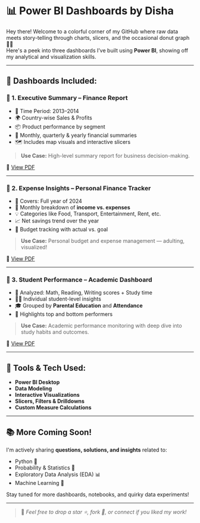 # 📊 Power BI Dashboards by Disha

Hey there! Welcome to a colorful corner of my GitHub where raw data meets story-telling through charts, slicers, and the occasional donut graph 🍩✨  
Here's a peek into three dashboards I’ve built using **Power BI**, showing off my analytical and visualization skills.

---

## 📁 Dashboards Included:

### 💼 1. Executive Summary – Finance Report
- 📅 Time Period: 2013–2014  
- 🌍 Country-wise Sales & Profits  
- 📦 Product performance by segment  
- 🧾 Monthly, quarterly & yearly financial summaries  
- 🗺️ Includes map visuals and interactive slicers  
> **Use Case:** High-level summary report for business decision-making.

📎 [View PDF](./ExecutiveSummary.pdf)

---

### 💸 2. Expense Insights – Personal Finance Tracker
- 📅 Covers: Full year of 2024  
- 🧾 Monthly breakdown of **income vs. expenses**  
- 💡 Categories like Food, Transport, Entertainment, Rent, etc.  
- 📈 Net savings trend over the year  
- 🎯 Budget tracking with actual vs. goal  
> **Use Case:** Personal budget and expense management — adulting, visualized!

📎 [View PDF](./Expense%20insights.pdf)

---

### 🧠 3. Student Performance – Academic Dashboard
- 🧮 Analyzed: Math, Reading, Writing scores + Study time  
- 🧑‍🎓 Individual student-level insights  
- 🎓 Grouped by **Parental Education** and **Attendance**  
- 🥇 Highlights top and bottom performers  
> **Use Case:** Academic performance monitoring with deep dive into study habits and outcomes.

📎 [View PDF](./STUDENT%20PERFORMANCE.pdf)

---

## 🔧 Tools & Tech Used:
- **Power BI Desktop**
- **Data Modeling**
- **Interactive Visualizations**
- **Slicers, Filters & Drilldowns**
- **Custom Measure Calculations**

---

## 📚 More Coming Soon!
I'm actively sharing **questions, solutions, and insights** related to:
- Python 🐍
- Probability & Statistics 📐
- Exploratory Data Analysis (EDA) 📊
- Machine Learning 🤖

Stay tuned for more dashboards, notebooks, and quirky data experiments!

---

> 💬 *Feel free to drop a star ⭐, fork 🍴, or connect if you liked my work!*
```
